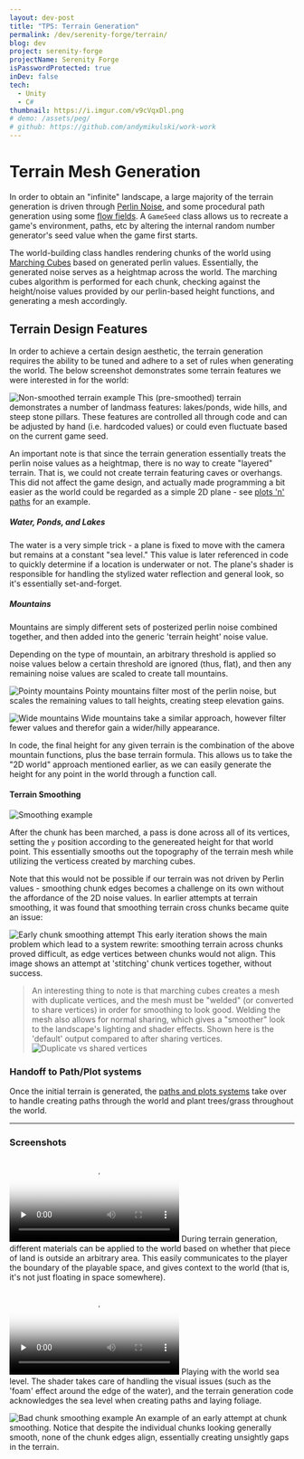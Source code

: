 ```yaml
---
layout: dev-post
title: "TPS: Terrain Generation"
permalink: /dev/serenity-forge/terrain/
blog: dev
project: serenity-forge
projectName: Serenity Forge
isPasswordProtected: true
inDev: false
tech:
  - Unity
  - C#
thumbnail: https://i.imgur.com/v9cVqxDl.png
# demo: /assets/peg/
# github: https://github.com/andymikulski/work-work
---
```


# Terrain Mesh Generation

In order to obtain an "infinite" landscape, a large majority of the terrain generation is driven through [Perlin Noise](https://en.wikipedia.org/wiki/Perlin_noise), and some procedural path generation using some [flow fields](https://en.wikipedia.org/wiki/Vector_field). A `GameSeed` class allows us to recreate a game's environment, paths, etc by altering the internal random number generator's seed value when the game first starts.

The world-building class handles rendering chunks of the world using [Marching Cubes](https://en.wikipedia.org/wiki/Marching_cubes) based on generated perlin values. Essentially, the generated noise serves as a heightmap across the world. The marching cubes algorithm is performed for each chunk, checking against the height/noise values provided by our perlin-based height functions, and generating a mesh accordingly.

## Terrain Design Features

In order to achieve a certain design aesthetic, the terrain generation requires the ability to be tuned and adhere to a set of rules when generating the world. The below screenshot demonstrates some terrain features we were interested in for the world:

![Non-smoothed terrain example](https://i.imgur.com/v9cVqxD.png)
<label>This (pre-smoothed) terrain demonstrates a number of landmass features: lakes/ponds, wide hills, and steep stone pillars. These features are controlled all through code and can be adjusted by hand (i.e. hardcoded values) or could even fluctuate based on the current game seed.</label>

An important note is that since the terrain generation essentially treats the perlin noise values as a heightmap, there is no way to create "layered" terrain. That is, we could not create terrain featuring caves or overhangs. This did not affect the game design, and actually made programming a bit easier as the world could be regarded as a simple 2D plane - see [plots 'n' paths](/dev/serenity-forge/paths-n-plots/#plot-discovery) for an example.


##### Water, Ponds, and Lakes

The water is a very simple trick - a plane is fixed to move with the camera but remains at a constant "sea level." This value is later referenced in code to quickly determine if a location is underwater or not. The plane's shader is responsible for handling the stylized water reflection and general look, so it's essentially set-and-forget.

<!-- # - insert pool party here - -->

##### Mountains

Mountains are simply different sets of posterized perlin noise combined together, and then added into the generic 'terrain height' noise value.

Depending on the type of mountain, an arbitrary threshold is applied so noise values below a certain threshold are ignored (thus, flat), and then any remaining noise values are scaled to create tall mountains.

![Pointy mountains](https://i.imgur.com/kUwYC0vh.png)
<label>Pointy mountains filter most of the perlin noise, but scales the remaining values to tall heights, creating steep elevation gains.</label>

![Wide mountains](https://i.imgur.com/zQb4lpbh.png)
<label>Wide mountains take a similar approach, however filter fewer values and therefor gain a wider/hilly appearance.</label>

In code, the final height for any given terrain is the combination of the above mountain functions, plus the base terrain formula. This allows us to take the "2D world" approach mentioned earlier, as we can easily generate the height for any point in the world through a function call.


#### Terrain Smoothing

![Smoothing example](https://i.imgur.com/BQOJTY2.png)

After the chunk has been marched, a pass is done across all of its vertices, setting the `y` position according to the genereated height for that world point. This essentially smooths out the topography of the terrain mesh while utilizing the verticess created by marching cubes.

Note that this would not be possible if our terrain was not driven by Perlin values - smoothing chunk edges becomes a challenge on its own without the affordance of the 2D noise values. In earlier attempts at terrain smoothing, it was found that smoothing terrain cross chunks became quite an issue:

![Early chunk smoothing attempt](https://i.imgur.com/hw7R7xdh.png)
<label>This early iteration shows the main problem which lead to a system rewrite: smoothing terrain across chunks proved difficult, as edge vertices between chunks would not align. This image shows an attempt at 'stitching' chunk vertices together, without success.</label>

>An interesting thing to note is that marching cubes creates a mesh with duplicate vertices, and the mesh must be "welded" (or converted to share vertices) in order for smoothing to look good. Welding the mesh also allows for normal sharing, which gives a "smoother" look to the landscape's lighting and shader effects. Shown here is the 'default' output compared to after sharing vertices.
>![Duplicate vs shared vertices](https://i.imgur.com/mEtPUgz.png)


### Handoff to Path/Plot systems

Once the initial terrain is generated, the [paths and plots systems](/dev/serenity-forge/paths-n-plots/) take over to handle creating paths through the world and plant trees/grass throughout the world.

---

### Screenshots

<video preload="none" poster="https://i.imgur.com/0WsdyP8l.png" src="https://i.imgur.com/0WsdyP8.mp4" loop controls ></video>
<label>During terrain generation, different materials can be applied to the world based on whether that piece of land is outside an arbitrary area. This easily communicates to the player the boundary of the playable space, and gives context to the world (that is, it's not just floating in space somewhere).</label>


<video preload="none" poster="https://i.imgur.com/ywKO8DNl.png" src="https://i.imgur.com/ywKO8DN.mp4" loop controls ></video>
<label>Playing with the world sea level. The shader takes care of handling the visual issues (such as the 'foam' effect around the edge of the water), and the terrain generation code acknowledges the sea level when creating paths and laying foliage.</label>

![Bad chunk smoothing example](https://i.imgur.com/v5059etl.png)
<label>An example of an early attempt at chunk smoothing. Notice that despite the individual chunks looking generally smooth, none of the chunk edges align, essentially creating unsightly gaps in the terrain.</label>